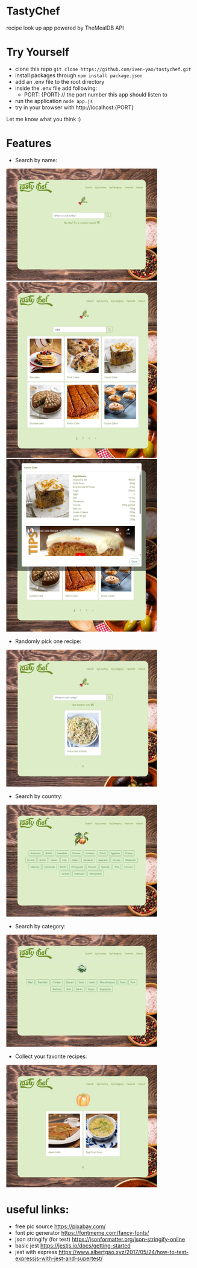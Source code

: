 # TastyChef
recipe look up app powered by TheMealDB API

# Try Yourself
- clone this repo `git clone https://github.com/iven-yao/tastychef.git`
- install packages through `npm install package.json`
- add an .env file to the root directory
- inside the .env file add following:
  - PORT: {PORT} // the port number this app should listen to
- run the application `node app.js`
- try in your browser with http://localhost:{PORT}

Let me know what you think :)

# Features
- Search by name:
<img src="/demo/feature1_1.jpeg" width="400">
<img src="/demo/feature1_2.jpeg" width="400">
<img src="/demo/feature1_3.jpeg" width="400">

- Randomly pick one recipe:
<img src="/demo/feature2_1.jpeg" width="400">

- Search by country:
<img src="/demo/feature3_1.jpeg" width="400">

- Search by category:
<img src="/demo/feature4_1.jpeg" width="400">

- Collect your favorite recipes:
<img src="/demo/feature5_1.jpeg" width="400">

# useful links:
- free pic source https://pixabay.com/
- font pic generator https://fontmeme.com/fancy-fonts/
- json stringify (for test) https://jsonformatter.org/json-stringify-online
- basic jest https://jestjs.io/docs/getting-started
- jest with express https://www.albertgao.xyz/2017/05/24/how-to-test-expressjs-with-jest-and-supertest/
